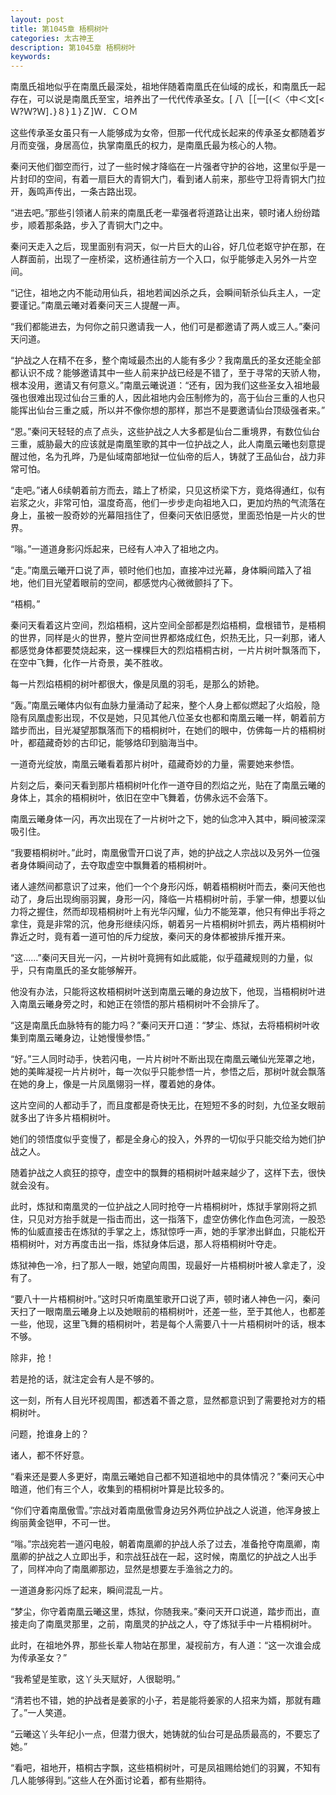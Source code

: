 ```yaml
---
layout: post
title: 第1045章 梧桐树叶
categories: 太古神王
description: 第1045章 梧桐树叶
keywords:
---
```


南凰氏祖地似乎在南凰氏最深处，祖地伴随着南凰氏在仙域的成长，和南凰氏一起存在，可以说是南凰氏至宝，培养出了一代代传承圣女。[  八［［一[(＜〈中＜文[<  Ｗ?Ｗ?Ｗ]．}８}１}Ｚ]Ｗ．ＣＯＭ

这些传承圣女虽只有一人能够成为女帝，但那一代代成长起来的传承圣女都随着岁月而变强，身居高位，执掌南凰氏的权力，是南凰氏最为核心的人物。

秦问天他们御空而行，过了一些时候才降临在一片强者守护的谷地，这里似乎是一片封印的空间，有着一扇巨大的青铜大门，看到诸人前来，那些守卫将青铜大门拉开，轰鸣声传出，一条古路出现。

“进去吧。”那些引领诸人前来的南凰氏老一辈强者将道路让出来，顿时诸人纷纷踏步，顺着那条路，步入了青铜大门之中。

秦问天走入之后，现里面别有洞天，似一片巨大的山谷，好几位老妪守护在那，在人群面前，出现了一座桥梁，这桥通往前方一个入口，似乎能够走入另外一片空间。

“记住，祖地之内不能动用仙兵，祖地若闻凶杀之兵，会瞬间斩杀仙兵主人，一定要谨记。”南凰云曦对着秦问天三人提醒一声。

“我们都能进去，为何你之前只邀请我一人，他们可是都邀请了两人或三人。”秦问天问道。

“护战之人在精不在多，整个南域最杰出的人能有多少？我南凰氏的圣女还能全部都认识不成？能够邀请其中一些人前来护战已经是不错了，至于寻常的天骄人物，根本没用，邀请又有何意义。”南凰云曦说道：“还有，因为我们这些圣女入祖地最强也很难出现过仙台三重的人，因此祖地内会压制修为的，高于仙台三重的人也只能挥出仙台三重之威，所以并不像你想的那样，那岂不是要邀请仙台顶级强者来。”

“恩。”秦问天轻轻的点了点头，这些护战之人大多都是仙台二重境界，有数位仙台三重，威胁最大的应该就是南凰笙歌的其中一位护战之人，此人南凰云曦也刻意提醒过他，名为孔晔，乃是仙域南部地狱一位仙帝的后人，铸就了王品仙台，战力非常可怕。

“走吧。”诸人6续朝着前方而去，踏上了桥梁，只见这桥梁下方，竟烙得通红，似有岩浆之火，非常可怕，温度奇高，他们一步步走向祖地入口，更加灼热的气流落在身上，虽被一股奇妙的光幕阻挡住了，但秦问天依旧感觉，里面恐怕是一片火的世界。

“嗡。”一道道身影闪烁起来，已经有人冲入了祖地之内。

“走。”南凰云曦开口说了声，顿时他们也加，直接冲过光幕，身体瞬间踏入了祖地，他们目光望着眼前的空间，都感觉内心微微颤抖了下。

“梧桐。”

秦问天看着这片空间，烈焰梧桐，这片空间全部都是烈焰梧桐，盘根错节，是梧桐的世界，同样是火的世界，整片空间世界都烙成红色，炽热无比，只一刹那，诸人都感觉身体都要焚烧起来，这一棵棵巨大的烈焰梧桐古树，一片片树叶飘落而下，在空中飞舞，化作一片奇景，美不胜收。

每一片烈焰梧桐的树叶都很大，像是凤凰的羽毛，是那么的娇艳。

“轰。”南凰云曦体内似有血脉力量涌动了起来，整个人身上都似燃起了火焰般，隐隐有凤凰虚影出现，不仅是她，只见其他八位圣女也都和南凰云曦一样，朝着前方踏步而出，目光凝望那飘落而下的梧桐树叶，在她们的眼中，仿佛每一片的梧桐树叶，都蕴藏奇妙的古印记，能够烙印到脑海当中。

一道奇光绽放，南凰云曦看着那片树叶，蕴藏奇妙的力量，需要她来参悟。

片刻之后，秦问天看到那片梧桐树叶化作一道夺目的烈焰之光，贴在了南凰云曦的身体上，其余的梧桐树叶，依旧在空中飞舞着，仿佛永远不会落下。

南凰云曦身体一闪，再次出现在了一片树叶之下，她的仙念冲入其中，瞬间被深深吸引住。

“我要梧桐树叶。”此时，南凰傲雪开口说了声，她的护战之人宗战以及另外一位强者身体瞬间动了，去夺取虚空中飘舞着的梧桐树叶。

诸人遽然间都意识了过来，他们一个个身形闪烁，朝着梧桐树叶而去，秦问天他也动了，身后出现绚丽羽翼，身形一闪，降临一片梧桐树叶前，手掌一伸，想要以仙力将之握住，然而却现梧桐树叶上有光华闪耀，仙力不能笼罩，他只有伸出手将之拿住，竟是非常的沉，他身形继续闪烁，朝着另一片梧桐树叶抓去，两片梧桐树叶靠近之时，竟有着一道可怕的斥力绽放，秦问天的身体都被排斥推开来。

“这……”秦问天目光一闪，一片树叶竟拥有如此威能，似乎蕴藏规则的力量，似乎，只有南凰氏的圣女能够解开。

他没有办法，只能将这枚梧桐树叶送到南凰云曦的身边放下，他现，当梧桐树叶进入南凰云曦身旁之时，和她正在领悟的那片梧桐树叶不会排斥了。

“这是南凰氏血脉特有的能力吗？”秦问天开口道：“梦尘、炼狱，去将梧桐树叶收集到南凰云曦身边，让她慢慢参悟。”

“好。”三人同时动手，快若闪电，一片片树叶不断出现在南凰云曦仙光笼罩之地，她的美眸凝视一片片树叶，每一次似乎只能参悟一片，参悟之后，那树叶就会飘落在她的身上，像是一片凤凰翎羽一样，覆着她的身体。

这片空间的人都动手了，而且度都是奇快无比，在短短不多的时刻，九位圣女眼前就多出了许多片梧桐树叶。

她们的领悟度似乎变慢了，都是全身心的投入，外界的一切似乎只能交给为她们护战之人。

随着护战之人疯狂的掠夺，虚空中的飘舞的梧桐树叶越来越少了，这样下去，很快就会没有。

此时，炼狱和南凰灵的一位护战之人同时抢夺一片梧桐树叶，炼狱手掌刚将之抓住，只见对方抬手就是一指击而出，这一指落下，虚空仿佛化作血色河流，一股恐怖的仙威直接击在炼狱的手掌之上，炼狱惊呼一声，她的手掌渗出鲜血，只能松开梧桐树叶，对方再度击出一指，炼狱身体后退，那人将梧桐树叶夺走。

炼狱神色一冷，扫了那人一眼，她望向周围，现最好一片梧桐树叶被人拿走了，没有了。

“要八十一片梧桐树叶。”这时只听南凰笙歌开口说了声，顿时诸人神色一闪，秦问天扫了一眼南凰云曦身上以及她眼前的梧桐树叶，还差一些，至于其他人，也都差一些，他现，这里飞舞的梧桐树叶，若是每个人需要八十一片梧桐树叶的话，根本不够。

除非，抢！

若是抢的话，就注定会有人是不够的。

这一刻，所有人目光环视周围，都透着不善之意，显然都意识到了需要抢对方的梧桐树叶。

问题，抢谁身上的？

诸人，都不怀好意。

“看来还是要人多更好，南凰云曦她自己都不知道祖地中的具体情况？”秦问天心中暗道，他们有三个人，收集到的梧桐树叶算是比较多的。

“你们守着南凰傲雪。”宗战对着南凰傲雪身边另外两位护战之人说道，他浑身披上绚丽黄金铠甲，不可一世。

“嗡。”宗战宛若一道闪电般，朝着南凰卿的护战人杀了过去，准备抢夺南凰卿，南凰卿的护战之人立即出手，和宗战狂战在一起，这时候，南凰忆的护战之人出手了，同样冲向了南凰卿那边，显然是想要左手渔翁之力的。

一道道身影闪烁了起来，瞬间混乱一片。

“梦尘，你守着南凰云曦这里，炼狱，你随我来。”秦问天开口说道，踏步而出，直接走向了南凰灵那里，之前，南凰灵的护战之人，夺了炼狱手中一片梧桐树叶。

此时，在祖地外界，那些长辈人物站在那里，凝视前方，有人道：“这一次谁会成为传承圣女？”

“我希望是笙歌，这丫头天赋好，人很聪明。”

“清若也不错，她的护战者是姜家的小子，若是能将姜家的人招来为婿，那就有趣了。”一人笑道。

“云曦这丫头年纪小一点，但潜力很大，她铸就的仙台可是品质最高的，不要忘了她。”

“看吧，祖地开，梧桐古字飘，这些梧桐树叶，可是凤祖赐给她们的羽翼，不知有几人能够得到。”这些人在外面讨论着，都有些期待。
